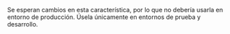 Se esperan cambios en esta característica, por lo que no debería usarla en entorno de producción. Úsela únicamente en entornos de prueba y desarrollo.